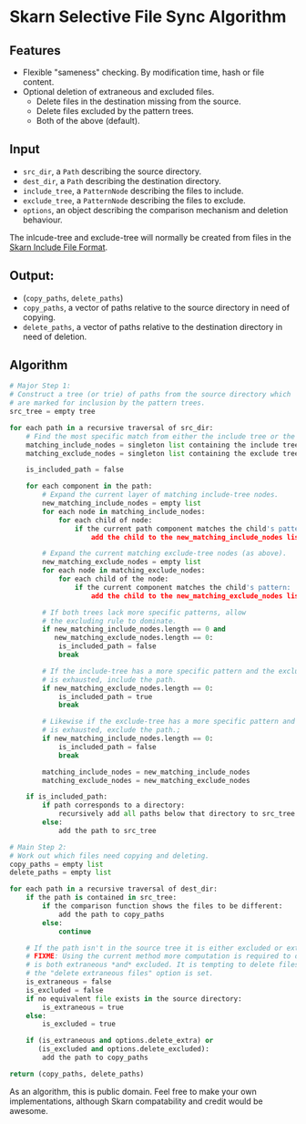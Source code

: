 Skarn Selective File Sync Algorithm
====

## Features

* Flexible "sameness" checking. By modification time, hash or file content.
* Optional deletion of extraneous and excluded files.
    - Delete files in the destination missing from the source.
    - Delete files excluded by the pattern trees.
    - Both of the above (default).

## Input
* `src_dir`, a `Path` describing the source directory.
* `dest_dir`, a `Path` describing the destination directory.
* `include_tree`, a `PatternNode` describing the files to include.
* `exclude_tree`, a `PatternNode` describing the files to exclude.
* `options`, an object describing the comparison mechanism and deletion behaviour.

The inlcude-tree and exclude-tree will normally be created from files in the [Skarn Include File Format](IncludeFileFormat.md).

## Output:
* (`copy_paths`, `delete_paths`)
* `copy_paths`, a vector of paths relative to the source directory in need of copying.
* `delete_paths`, a vector of paths relative to the destination directory in need of deletion.

## Algorithm

```python
# Major Step 1:
# Construct a tree (or trie) of paths from the source directory which
# are marked for inclusion by the pattern trees.
src_tree = empty tree

for each path in a recursive traversal of src_dir:
    # Find the most specific match from either the include tree or the exclude tree.
    matching_include_nodes = singleton list containing the include tree root
    matching_exclude_nodes = singleton list containing the exclude tree root

    is_included_path = false

    for each component in the path:
        # Expand the current layer of matching include-tree nodes.
        new_matching_include_nodes = empty list
        for each node in matching_include_nodes:
            for each child of node:
                if the current path component matches the child's pattern:
                    add the child to the new_matching_include_nodes list

        # Expand the current matching exclude-tree nodes (as above).
        new_matching_exclude_nodes = empty list
        for each node in matching_exclude_nodes:
            for each child of the node:
                if the current component matches the child's pattern:
                    add the child to the new_matching_exclude_nodes list

        # If both trees lack more specific patterns, allow
        # the excluding rule to dominate.
        if new_matching_include_nodes.length == 0 and
           new_matching_exclude_nodes.length == 0:
            is_included_path = false
            break

        # If the include-tree has a more specific pattern and the exclude-tree
        # is exhausted, include the path.
        if new_matching_exclude_nodes.length == 0:
            is_included_path = true
            break

        # Likewise if the exclude-tree has a more specific pattern and the include-tree
        # is exhausted, exclude the path.;
        if new_matching_include_nodes.length == 0:
            is_included_path = false
            break

        matching_include_nodes = new_matching_include_nodes
        matching_exclude_nodes = new_matching_exclude_nodes

    if is_included_path:
        if path corresponds to a directory:
            recursively add all paths below that directory to src_tree
        else:
            add the path to src_tree

# Main Step 2:
# Work out which files need copying and deleting.
copy_paths = empty list
delete_paths = empty list

for each path in a recursive traversal of dest_dir:
    if the path is contained in src_tree:
        if the comparison function shows the files to be different:
            add the path to copy_paths
        else:
            continue

    # If the path isn't in the source tree it is either excluded or extraneous (extra).
    # FIXME: Using the current method more computation is required to determine if a path
    # is both extraneous *and* excluded. It is tempting to delete files like this only if
    # the "delete extraneous files" option is set.
    is_extraneous = false
    is_excluded = false
    if no equivalent file exists in the source directory:
        is_extraneous = true
    else:
        is_excluded = true

    if (is_extraneous and options.delete_extra) or
       (is_excluded and options.delete_excluded):
        add the path to copy_paths

return (copy_paths, delete_paths)
```

As an algorithm, this is public domain. Feel free to make your own implementations, although Skarn compatability and credit would be awesome.
